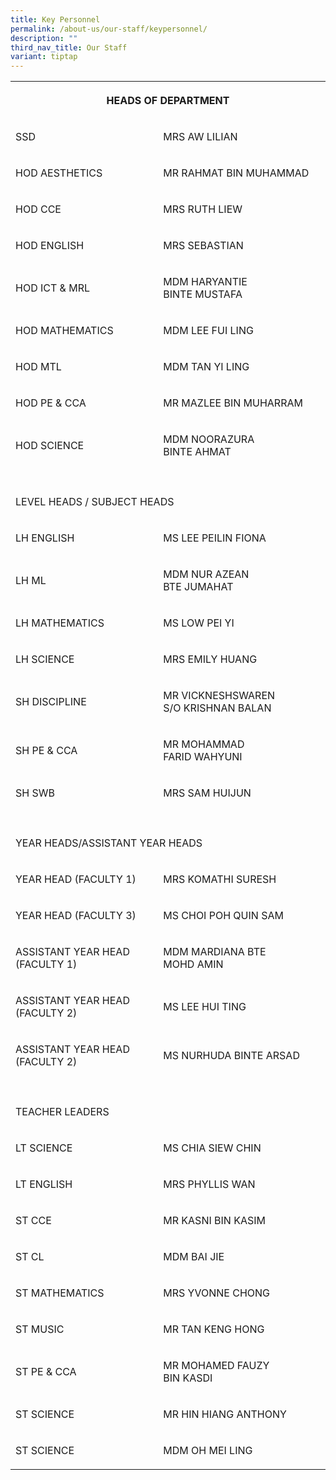 ```yaml
---
title: Key Personnel
permalink: /about-us/our-staff/keypersonnel/
description: ""
third_nav_title: Our Staff
variant: tiptap
---
```

<table>
<tbody>
<tr>
<th rowspan="1" colspan="2">
<p>HEADS OF DEPARTMENT</p>
</th>
</tr>
<tr>
<td rowspan="1" colspan="1">
<p>SSD</p>
</td>
<td rowspan="1" colspan="1">
<p>MRS AW LILIAN</p>
</td>
</tr>
<tr>
<td rowspan="1" colspan="1">
<p>HOD AESTHETICS</p>
</td>
<td rowspan="1" colspan="1">
<p>MR RAHMAT BIN&nbsp;MUHAMMAD</p>
</td>
</tr>
<tr>
<td rowspan="1" colspan="1">
<p>HOD CCE</p>
</td>
<td rowspan="1" colspan="1">
<p>MRS RUTH LIEW</p>
</td>
</tr>
<tr>
<td rowspan="1" colspan="1">
<p>HOD ENGLISH</p>
</td>
<td rowspan="1" colspan="1">
<p>MRS&nbsp;SEBASTIAN</p>
</td>
</tr>
<tr>
<td rowspan="1" colspan="1">
<p>HOD ICT &amp; MRL</p>
</td>
<td rowspan="1" colspan="1">
<p>MDM HARYANTIE BINTE&nbsp;MUSTAFA</p>
</td>
</tr>
<tr>
<td rowspan="1" colspan="1">
<p>HOD&nbsp;MATHEMATICS</p>
</td>
<td rowspan="1" colspan="1">
<p>MDM LEE FUI LING</p>
</td>
</tr>
<tr>
<td rowspan="1" colspan="1">
<p>HOD MTL</p>
</td>
<td rowspan="1" colspan="1">
<p>MDM TAN YI LING</p>
</td>
</tr>
<tr>
<td rowspan="1" colspan="1">
<p>HOD PE &amp; CCA</p>
</td>
<td rowspan="1" colspan="1">
<p>MR MAZLEE BIN&nbsp;MUHARRAM</p>
</td>
</tr>
<tr>
<td rowspan="1" colspan="1">
<p>HOD SCIENCE</p>
</td>
<td rowspan="1" colspan="1">
<p>MDM NOORAZURA BINTE&nbsp;AHMAT</p>
</td>
</tr>
<tr>
<td rowspan="1" colspan="1">
<p></p>
</td>
<td rowspan="1" colspan="1">
<p></p>
</td>
</tr>
<tr>
<td rowspan="1" colspan="2">
<p>LEVEL HEADS / SUBJECT HEADS</p>
</td>
</tr>
<tr>
<td rowspan="1" colspan="1">
<p>LH ENGLISH</p>
</td>
<td rowspan="1" colspan="1">
<p>MS LEE PEILIN FIONA</p>
</td>
</tr>
<tr>
<td rowspan="1" colspan="1">
<p>LH ML</p>
</td>
<td rowspan="1" colspan="1">
<p>MDM NUR AZEAN BTE&nbsp;JUMAHAT</p>
</td>
</tr>
<tr>
<td rowspan="1" colspan="1">
<p>LH MATHEMATICS</p>
</td>
<td rowspan="1" colspan="1">
<p>MS LOW PEI YI</p>
</td>
</tr>
<tr>
<td rowspan="1" colspan="1">
<p>LH SCIENCE</p>
</td>
<td rowspan="1" colspan="1">
<p>MRS EMILY HUANG</p>
</td>
</tr>
<tr>
<td rowspan="1" colspan="1">
<p>SH DISCIPLINE</p>
</td>
<td rowspan="1" colspan="1">
<p>MR VICKNESHSWAREN S/O&nbsp;KRISHNAN BALAN</p>
</td>
</tr>
<tr>
<td rowspan="1" colspan="1">
<p>SH PE &amp;&nbsp;CCA</p>
</td>
<td rowspan="1" colspan="1">
<p>MR MOHAMMAD FARID&nbsp;WAHYUNI</p>
</td>
</tr>
<tr>
<td rowspan="1" colspan="1">
<p>SH SWB</p>
</td>
<td rowspan="1" colspan="1">
<p>MRS SAM HUIJUN</p>
</td>
</tr>
<tr>
<td rowspan="1" colspan="1">
<p></p>
</td>
<td rowspan="1" colspan="1">
<p></p>
</td>
</tr>
<tr>
<td rowspan="1" colspan="2">
<p>YEAR HEADS/ASSISTANT YEAR HEADS</p>
</td>
</tr>
<tr>
<td rowspan="1" colspan="1">
<p>YEAR HEAD (FACULTY 1)</p>
</td>
<td rowspan="1" colspan="1">
<p>MRS KOMATHI SURESH</p>
</td>
</tr>
<tr>
<td rowspan="1" colspan="1">
<p>YEAR HEAD (FACULTY 3)</p>
</td>
<td rowspan="1" colspan="1">
<p>MS CHOI POH QUIN SAM</p>
</td>
</tr>
<tr>
<td rowspan="1" colspan="1">
<p>ASSISTANT YEAR HEAD (FACULTY 1)</p>
</td>
<td rowspan="1" colspan="1">
<p>MDM MARDIANA BTE MOHD&nbsp;AMIN</p>
</td>
</tr>
<tr>
<td rowspan="1" colspan="1">
<p>ASSISTANT YEAR HEAD (FACULTY 2)</p>
</td>
<td rowspan="1" colspan="1">
<p>MS LEE HUI TING</p>
</td>
</tr>
<tr>
<td rowspan="1" colspan="1">
<p>ASSISTANT YEAR HEAD (FACULTY 2)</p>
</td>
<td rowspan="1" colspan="1">
<p>MS NURHUDA BINTE&nbsp;ARSAD</p>
</td>
</tr>
<tr>
<td rowspan="1" colspan="1">
<p></p>
</td>
<td rowspan="1" colspan="1">
<p></p>
</td>
</tr>
<tr>
<td rowspan="1" colspan="2">
<p>TEACHER LEADERS</p>
</td>
</tr>
<tr>
<td rowspan="1" colspan="1">
<p>LT SCIENCE</p>
</td>
<td rowspan="1" colspan="1">
<p>MS&nbsp;CHIA SIEW CHIN</p>
</td>
</tr>
<tr>
<td rowspan="1" colspan="1">
<p>LT ENGLISH</p>
</td>
<td rowspan="1" colspan="1">
<p>MRS&nbsp;PHYLLIS WAN</p>
</td>
</tr>
<tr>
<td rowspan="1" colspan="1">
<p>ST CCE</p>
</td>
<td rowspan="1" colspan="1">
<p>MR&nbsp;KASNI BIN KASIM</p>
</td>
</tr>
<tr>
<td rowspan="1" colspan="1">
<p>ST CL</p>
</td>
<td rowspan="1" colspan="1">
<p>MDM BAI JIE</p>
</td>
</tr>
<tr>
<td rowspan="1" colspan="1">
<p>ST MATHEMATICS</p>
</td>
<td rowspan="1" colspan="1">
<p>MRS YVONNE CHONG</p>
</td>
</tr>
<tr>
<td rowspan="1" colspan="1">
<p>ST MUSIC</p>
</td>
<td rowspan="1" colspan="1">
<p>MR TAN KENG HONG</p>
</td>
</tr>
<tr>
<td rowspan="1" colspan="1">
<p>ST PE &amp; CCA</p>
</td>
<td rowspan="1" colspan="1">
<p>MR MOHAMED FAUZY BIN&nbsp;KASDI</p>
</td>
</tr>
<tr>
<td rowspan="1" colspan="1">
<p>ST SCIENCE</p>
</td>
<td rowspan="1" colspan="1">
<p>MR HIN HIANG ANTHONY</p>
</td>
</tr>
<tr>
<td rowspan="1" colspan="1">
<p>ST SCIENCE</p>
</td>
<td rowspan="1" colspan="1">
<p>MDM&nbsp;OH MEI LING</p>
</td>
</tr>
</tbody>
</table>
<p></p>